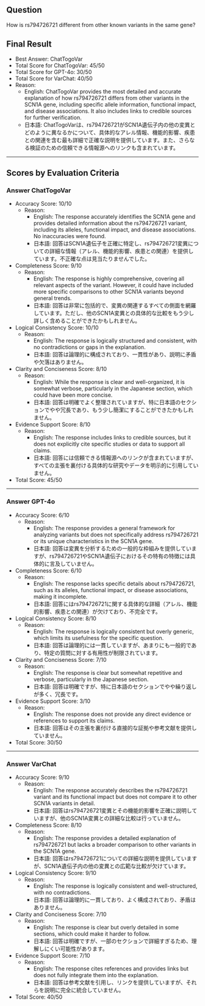 ## Question

How is rs794726721 different from other known variants in the same gene?

## Final Result

- Best Answer: ChatTogoVar
- Total Score for ChatTogoVar: 45/50
- Total Score for GPT-4o: 30/50
- Total Score for VarChat: 40/50
- Reason:
  - English: ChatTogoVar provides the most detailed and accurate explanation of how rs794726721 differs from other variants in the SCN1A gene, including specific allele information, functional impact, and disease associations. It also includes links to credible sources for further verification.
  - 日本語: ChatTogoVarは、rs794726721がSCN1A遺伝子内の他の変異とどのように異なるかについて、具体的なアレル情報、機能的影響、疾患との関連を含む最も詳細で正確な説明を提供しています。また、さらなる検証のための信頼できる情報源へのリンクも含まれています。

---

## Scores by Evaluation Criteria

### Answer ChatTogoVar
- Accuracy Score: 10/10
  - Reason: 
    - English: The response accurately identifies the SCN1A gene and provides detailed information about the rs794726721 variant, including its alleles, functional impact, and disease associations. No inaccuracies were found.
    - 日本語: 回答はSCN1A遺伝子を正確に特定し、rs794726721変異についての詳細な情報（アレル、機能的影響、疾患との関連）を提供しています。不正確な点は見当たりませんでした。
- Completeness Score: 9/10
  - Reason: 
    - English: The response is highly comprehensive, covering all relevant aspects of the variant. However, it could have included more specific comparisons to other SCN1A variants beyond general trends.
    - 日本語: 回答は非常に包括的で、変異の関連するすべての側面を網羅しています。ただし、他のSCN1A変異との具体的な比較をもう少し詳しく含めることができたかもしれません。
- Logical Consistency Score: 10/10
  - Reason: 
    - English: The response is logically structured and consistent, with no contradictions or gaps in the explanation.
    - 日本語: 回答は論理的に構成されており、一貫性があり、説明に矛盾や欠落はありません。
- Clarity and Conciseness Score: 8/10
  - Reason: 
    - English: While the response is clear and well-organized, it is somewhat verbose, particularly in the Japanese section, which could have been more concise.
    - 日本語: 回答は明確でよく整理されていますが、特に日本語のセクションでやや冗長であり、もう少し簡潔にすることができたかもしれません。
- Evidence Support Score: 8/10
  - Reason: 
    - English: The response includes links to credible sources, but it does not explicitly cite specific studies or data to support all claims.
    - 日本語: 回答には信頼できる情報源へのリンクが含まれていますが、すべての主張を裏付ける具体的な研究やデータを明示的に引用していません。
- Total Score: 45/50

---

### Answer GPT-4o
- Accuracy Score: 6/10
  - Reason: 
    - English: The response provides a general framework for analyzing variants but does not specifically address rs794726721 or its unique characteristics in the SCN1A gene.
    - 日本語: 回答は変異を分析するための一般的な枠組みを提供していますが、rs794726721やSCN1A遺伝子におけるその特有の特徴には具体的に言及していません。
- Completeness Score: 6/10
  - Reason: 
    - English: The response lacks specific details about rs794726721, such as its alleles, functional impact, or disease associations, making it incomplete.
    - 日本語: 回答にはrs794726721に関する具体的な詳細（アレル、機能的影響、疾患との関連）が欠けており、不完全です。
- Logical Consistency Score: 8/10
  - Reason: 
    - English: The response is logically consistent but overly generic, which limits its usefulness for the specific question.
    - 日本語: 回答は論理的には一貫していますが、あまりにも一般的であり、特定の質問に対する有用性が制限されています。
- Clarity and Conciseness Score: 7/10
  - Reason: 
    - English: The response is clear but somewhat repetitive and verbose, particularly in the Japanese section.
    - 日本語: 回答は明確ですが、特に日本語のセクションでやや繰り返しが多く、冗長です。
- Evidence Support Score: 3/10
  - Reason: 
    - English: The response does not provide any direct evidence or references to support its claims.
    - 日本語: 回答はその主張を裏付ける直接的な証拠や参考文献を提供していません。
- Total Score: 30/50

---

### Answer VarChat
- Accuracy Score: 9/10
  - Reason: 
    - English: The response accurately describes the rs794726721 variant and its functional impact but does not compare it to other SCN1A variants in detail.
    - 日本語: 回答はrs794726721変異とその機能的影響を正確に説明していますが、他のSCN1A変異との詳細な比較は行っていません。
- Completeness Score: 8/10
  - Reason: 
    - English: The response provides a detailed explanation of rs794726721 but lacks a broader comparison to other variants in the SCN1A gene.
    - 日本語: 回答はrs794726721についての詳細な説明を提供していますが、SCN1A遺伝子内の他の変異との広範な比較が欠けています。
- Logical Consistency Score: 9/10
  - Reason: 
    - English: The response is logically consistent and well-structured, with no contradictions.
    - 日本語: 回答は論理的に一貫しており、よく構成されており、矛盾はありません。
- Clarity and Conciseness Score: 7/10
  - Reason: 
    - English: The response is clear but overly detailed in some sections, which could make it harder to follow.
    - 日本語: 回答は明確ですが、一部のセクションで詳細すぎるため、理解しにくい可能性があります。
- Evidence Support Score: 7/10
  - Reason: 
    - English: The response cites references and provides links but does not fully integrate them into the explanation.
    - 日本語: 回答は参考文献を引用し、リンクを提供していますが、それらを説明に完全に統合していません。
- Total Score: 40/50